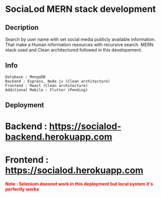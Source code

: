 # SociaLod MERN stack development

Decription
---
Search by user name with set social media publicly available information. That make a Human information resources with recursive search.
MERN stack used and Clean architectured followed in this developement.

Info
---
    Database : MongoDB 
    Backend : Express, Node.js (Clean architecture)
    Frontend : React (Clean architecture)
    Additional Mobile : Flutter (Pending)

Deployment
---
# Backend : <a target="_blank" href="https://socialod-backend.herokuapp.com">https://socialod-backend.herokuapp.com</a><br/>
# Frontend : <a target="_blank" href="https://socialod.herokuapp.com">https://socialod.herokuapp.com</a>

<span style="color:red;font-weight:bold;">Note : Selenium doesnot work in this deployment but local system it's perfectly works</span>
